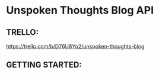 # Unspoken Thoughts Blog API

## TRELLO:

https://trello.com/b/D76U8Yo2/unspoken-thoughts-blog

## GETTING STARTED:
